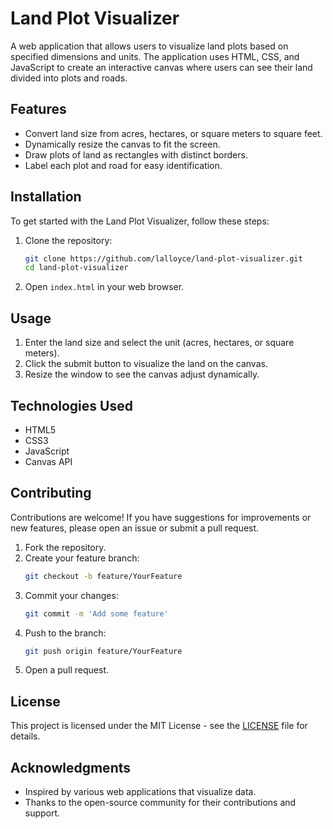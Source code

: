 # Land Plot Visualizer

A web application that allows users to visualize land plots based on specified dimensions and units. The application uses HTML, CSS, and JavaScript to create an interactive canvas where users can see their land divided into plots and roads.

## Features

- Convert land size from acres, hectares, or square meters to square feet.
- Dynamically resize the canvas to fit the screen.
- Draw plots of land as rectangles with distinct borders.
- Label each plot and road for easy identification.

## Installation

To get started with the Land Plot Visualizer, follow these steps:

1. Clone the repository:
   ```bash
   git clone https://github.com/lalloyce/land-plot-visualizer.git
   cd land-plot-visualizer
   ```

2. Open `index.html` in your web browser.

## Usage

1. Enter the land size and select the unit (acres, hectares, or square meters).
2. Click the submit button to visualize the land on the canvas.
3. Resize the window to see the canvas adjust dynamically.

## Technologies Used

- HTML5
- CSS3
- JavaScript
- Canvas API

## Contributing

Contributions are welcome! If you have suggestions for improvements or new features, please open an issue or submit a pull request.

1. Fork the repository.
2. Create your feature branch:
   ```bash
   git checkout -b feature/YourFeature
   ```
3. Commit your changes:
   ```bash
   git commit -m 'Add some feature'
   ```
4. Push to the branch:
   ```bash
   git push origin feature/YourFeature
   ```
5. Open a pull request.

## License

This project is licensed under the MIT License - see the [LICENSE](LICENSE) file for details.

## Acknowledgments

- Inspired by various web applications that visualize data.
- Thanks to the open-source community for their contributions and support.
